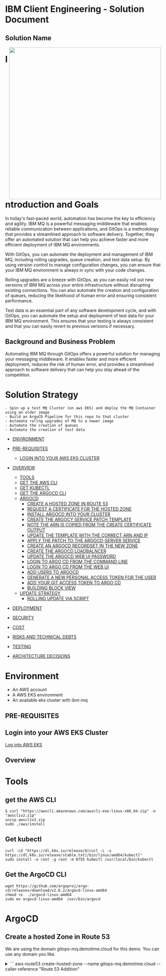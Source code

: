 <h1>IBM Client Engineering - Solution Document</h1>

<h2>Solution Name</h2>
<img align="right" src="https://user-images.githubusercontent.com/95059/166857681-99c92cdc-fa62-4141-b903-969bd6ec1a41.png" width="491" >


# Introduction and Goals
In today's fast-paced world, automation has become the key to efficiency and agility. IBM MQ is a powerful messaging middleware that enables reliable communication between applications, and GitOps is a methodology that provides a streamlined approach to software delivery. Together, they offer an automated solution that can help you achieve faster and more efficient deployment of IBM MQ environments.

With GitOps, you can automate the deployment and management of IBM MQ, including rolling upgrades, queue creation, and test data setup. By using version control to manage configuration changes, you can ensure that your IBM MQ environment is always in sync with your code changes.

Rolling upgrades are a breeze with GitOps, as you can easily roll out new versions of IBM MQ across your entire infrastructure without disrupting existing connections. You can also automate the creation and configuration of queues, reducing the likelihood of human error and ensuring consistent performance.

Test data is an essential part of any software development cycle, and with GitOps, you can automate the setup and deployment of test data for your IBM MQ environment. This ensures that your testing is always consistent and that you can easily revert to previous versions if necessary.

## Background and Business Problem
Automating IBM MQ through GitOps offers a powerful solution for managing your messaging middleware. It enables faster and more efficient deployment, reduces the risk of human error, and provides a streamlined approach to software delivery that can help you stay ahead of the competition.

# Solution Strategy
    - Spin up a test MQ Cluster (on aws EKS) and deploy the MQ Container using an older image
    - Build an ArgoCD Pipeline for this repo to that cluster
    - Automate rollng upgrades of MQ to a newer image
    - Automate the creation of queues
    - Automate the creation of test data



- [ENVIRONMENT](#environment)
- [PRE-REQUISITES](#prerequisites)
  - [LOGIN INTO YOUR AWS EKS CLUSTER](#login-into-your-aws-eks-cluster)
- [OVERVIEW](#overview)
    - [TOOLS](#tools)
    - [GET THE AWS CLI](#get-the-aws-cli)
    - [GET KUBECTL](#get-kubectl)
    - [GET THE ARGOCD CLI](#get-the-argocd-cli)
  - [ARGOCD](#argocd)
    - [CREATE A HOSTED ZONE IN ROUTE 53](#create-a-hosted-zone-in-route-53)
    - [REQUEST A CERTIFICATE FOR THE HOSTED ZONE](#request-a-certificate-for-the-hosted-zone)
    - [INSTALL ARGOCD INTO YOUR CLUSTER](#install-argocd-into-your-cluster)
    - [CREATE THE ARGOCY SERVICE PATCH TEMPLATE](#create-the-argocy-service-patch-template)
    - [NOTE THE ARN IS COPIED FROM THE CREATE CERTIFICATE OUTPUT](#note-the-arn-is-copied-from-the-create-certificate-output)
    - [UPDATE THE TEMPLATE WITH THE CORRECT ARN AND IP](#update-the-template-with-the-correct-arn-and-ip)
    - [APPLY THE PATCH TO THE ARGOCD-SERVER SERVICE](#apply-the-patch-to-the-argocdserver-service)
    - [CREATE AN ARGOCD RECORDSET IN THE NEW ZONE](#create-an-argocd-recordset-in-the-new-zone)
    - [CREATE THE ARGOCD LOADBALNCER](#create-the-argocd-loadbalncer)
    - [UPDATE THE ARGOCD WEB UI PASSWORD](#update-the-argocd-web-ui-password)
    - [LOGIN TO ARGO CD FROM THE COMMAND LINE](#login-to-argo-cd-from-the-command-line)
    - [LOGIN TO ARGO CD FROM THE WEB UI](#login-to-argo-cd-from-the-web-ui)
    - [ADD USERS TO ARGOCD](#add-users-to-argocd)
    - [GENERATE A NEW PERSONAL ACCESS TOKEN FOR THE USER](#generate-a-new-personal-access-token-for-the-user)
    - [ADD YOUR GIT ACCESS TOKEN TO ARGO CD](#add-your-git-access-token-to-argo-cd)
    - [BUILDING BLOCK VIEW](#building-block-view)
  - [UPDATE STRATEGY](##-Update-Strategy)
    - [ROLLING UPDATE VIA SCRIPT](readme.md#rolling-update-via-script)

- [DEPLOYMENT](#deployment)
- [SECURITY](#security)
- [COST](#cost)
- [RISKS AND TECHNICAL DEBTS](#risks-and-technical-debts)
- [TESTING](#testing)
- [ARCHITECTURE DECISIONS](#architecture-decisions)



# Environment
- An AWS account
- A AWS EKS environment
- An available eks cluster with ibm-mq 

## PRE-REQUISITES

## Login into your AWS EKS Cluster
 [Log into AWS EKS](https://aws.amazon.com/premiumsupport/knowledge-center/eks-cluster-connection/)


## Overview

# Tools


## get the AWS CLI
```
$ curl "https://awscli.amazonaws.com/awscli-exe-linux-x86_64.zip" -o "awscliv2.zip"
unzip awscliv2.zip
sudo ./aws/install
```

## Get kubectl 
```
curl -LO "https://dl.k8s.io/release/$(curl -L -s https://dl.k8s.io/release/stable.txt)/bin/linux/amd64/kubectl"
sudo install -o root -g root -m 0755 kubectl /usr/local/bin/kubectl
```

## Get the ArgoCD CLI

```
wget https://github.com/argoproj/argo-cd/releases/download/v2.6.2/argocd-linux-amd64
chmod +x  ./argocd-linux-amd64 
sudo mv argocd-linux-amd64  /usr/bin/argocd

```

# ArgoCD


## Create a hosted Zone in Route 53
We are using the domain gitops-mq.demotime.cloud for this demo. You can use any domain you like.
<details>
<summary>
```
aws route53 create-hosted-zone --name gitops-mq.demotime.cloud --caller-reference "Route 53 Addition"
</summary>
{
    "Location": "https://route53.amazonaws.com/2013-04-01/hostedzone/Z05962992YBU6O501Z5JI",
    "HostedZone": {
        "Id": "/hostedzone/Z05962992YBU6O501Z5JI",
        "Name": "gitops-mq.demotime.cloud.",
        "CallerReference": "Route 53 Addition",
        "Config": {
            "PrivateZone": false
        },
        "ResourceRecordSetCount": 2
    },
    "ChangeInfo": {
        "Id": "/change/C05639501P5X1SLWTV7IX",
        "Status": "PENDING",
        "SubmittedAt": "2023-02-21T18:52:35.108000+00:00"
    },
    "DelegationSet": {
        "NameServers": [
            "ns-141.awsdns-17.com",
            "ns-1128.awsdns-13.org",
            "ns-569.awsdns-07.net",
            "ns-1793.awsdns-32.co.uk"
        ]
    }
}

```
</details>


## Request a Certificate for the hosted zone
```
aws acm request-certificate \
--domain-name gitops-mq.demotime.cloud \
--key-algorithm RSA_2048 \
--validation-method DNS \
--idempotency-token 1234 \
--options CertificateTransparencyLoggingPreference=DISABLED
{
    "CertificateArn": "arn:aws:acm:us-east-1:748107796891:certificate/1812a0ef-fc55-45bb-944c-48218a263772"
}
```

## Install ArgoCD into your cluster
```
kubectl create namespace argocd
kubectl config set-context --current --namespace=argocd 
kubectl apply -f https://raw.githubusercontent.com/argoproj/argo-cd/stable/manifests/install.yaml
```

## Create the ArgoCD service patch template
- Create this file `argocd/argocd-server-patch.yaml`, there is a template in the argocd/templates directory
```
apiVersion: v1
kind: Service
metadata:
  annotations:
    service.beta.kubernetes.io/aws-load-balancer-ssl-cert: "<ACM_ARGOCD_ARN>"
spec:
  type: LoadBalancer
  loadBalancerSourceRanges:
  - "<LOCAL_IP_RANGES>"

```

## Update the template with the correct arn and IP
```
# NOTE THE ARN IS COPIED FROM THE CREATE CERTIFICATE OUTPUT
ACM_ARGOCD_ARN=" arn:aws:acm:us-east-1:748107796891:certificate/ccc1b02c-8bad-4559-ac61-5efd4087432b"
sed -i "s,<ACM_ARGOCD_ARN>,${ACM_ARGOCD_ARN},g; s/<LOCAL_IP_RANGES>/$(curl -s http://checkip.amazonaws.com/)\/32/g; " argocd/argocd-server-patch.yaml
```

## Apply the patch to the argocd-server service
```
kubectl patch svc argocd-server -p "$(cat argocd/argocd-server-patch.yaml)"
service/argocd-server patched
```

## Create an ArgoCD Recordset in the new Zone
- you only need the base subdomain name, it will be pre-appended with "argocd." 
```
PUBLIC_DNS_NAME="gitops-mq.demotime.cloud"
R53_HOSTED_ZONE_ID="/hostedzone/Z05962992YBU6O501Z5JI"
cat > argocd-recordset.json << EOF
{
            "Changes": [{
            "Action": "CREATE",
                        "ResourceRecordSet": {
                                    "Name": "argocd.${PUBLIC_DNS_NAME}.",
                                    "Type": "CNAME",
                                    "TTL": 300,
                                 "ResourceRecords": [{ "Value": "$(kubectl get services argocd-server --output jsonpath='{.status.loadBalancer.ingress[0].hostname}')"}]
}}]
}
EOF
aws route53 change-resource-record-sets --hosted-zone-id $R53_HOSTED_ZONE_ID --change-batch file://argocd-recordset.json
{
    "ChangeInfo": {
        "Id": "/change/C06486351JH0L1O3UOPJ8",
        "Status": "PENDING",
        "SubmittedAt": "2023-02-21T19:53:29.642000+00:00"
    }
}

```

## Create the ArgoCD Load Balncer

- Create this file argocd/argocd-deployment-server.patch.yaml

```
spec:
  template:
    spec:
      containers:
        - command:
          - argocd-server
          - --staticassets
          - /shared/app
          - --insecure
          name: argocd-server
```
- apply the deployment patch
```bash
kubectl patch deployment argocd-server -p "$(cat argocd-deployment-server.patch.yaml)" 
```

## Update the ArgoCD Web UI Password
```
PUBLIC_DNS_NAME="gitops-mq.demotime.cloud"
ARGOCD_ADDR="argocd.${PUBLIC_DNS_NAME}"
BCRYPT_HASH=$(htpasswd -bnBC 10 "" <PASSWORD> | tr -d ':\n' | sed 's/$2y/$2a/')


$ kubectl patch secret argocd-initial-admin-secret \
  -p '{"stringData": {
    "admin.password": "'$BCRYPT_HASH'",
    "admin.passwordMtime": "'$(date +%FT%T%Z)'"
  }}'
```

## Login to Argo CD from the command line
```
argocd login argocd.gitops-mq.demotime.cloud 
Username: admin
Password: 
'admin:login' logged in successfully
```

## Login to Argo CD from the Web UI
- https://argocd.gitops-mq.demotime.cloud   (use the password you set above)


## Add users to ArgoCD
We will add 2 users to the Argo CD Install
Create this file and save it as argocd/argocd-rbac-configmap.yaml
```
apiVersion: v1
kind: ConfigMap
metadata:
  name: argocd-rbac-cm
  namespace: argocd
  labels:
    app.kubernetes.io/name: argocd-rbac-cm
    app.kubernetes.io/part-of: argocd
data:
  policy.default: role:readonly
  policy.csv: |
    p, role:ci, applications, sync, *, allow
    p, role:ci, applications, update, *, allow
    p, role:ci, applications, override, *, allow
    p, role:ci, applications, create, *, allow
    p, role:ci, applications, get, *, allow
    p, role:ci, applications, list, *, allow
    p, role:ci, clusters, create, *, allow
    p, role:ci, clusters, get, *, allow
    p, role:ci, clusters, list, *, allow
    p, role:ci, projects, create, *, allow
    p, role:ci, projects, get, *, allow
    p, role:ci, projects, list, *, allow
    p, role:ci, repositories, create, *, allow
    p, role:ci, repositories, get, *, allow
    p, role:ci, repositories, list, *, allow
    g, ci, role:ci

```

```
kubectl apply -f argocd/argocd-rbac-configmap.yaml
```


## Generate a new personal access token for the user
- https://github.com/settings/personal-access-tokens/new


## Add your GIT access token to Argo CD
```
kubectl create secret generic git-demo \
--from-literal=username=<GIT_USERNAME> \
--from-literal=password=<GIT_TOKEN>
```



## This section will be for setting up the project pipeline for the CI/CD pipeline




## Update Strategy


## Rolling update via script
Because this is a HA deployment, we will need to update the statefulset, and then the pods one at a time

you can edit this directly, but I prefer to save it to a file and edit it
```bash
kubectl edit statefulset.apps/gitops-mq-demo-ibm-mq -n gitops-mq
```
- OR
- get the sateful set
```
kubectl get statefulset gitops-mq-demo-ibm-mq -n gitops-mq --output yaml >mq/statefulset.yaml
```
- edit the sateful set and apply
```
vi mq/statefulset.yaml
```

```bash
kubectl apply -f mq/statefulset.yaml

```
- because this statefulset is build around an ondelete update strategy, we will need to manually update the pods
- This script will delete and rebuild the non active instance 
- then it will switch active instances and revuild the other instance

```bash
./rolling-upgrade.sh  gitops-mq-demo-ibm-mq  gitops-mq
Found the following pods to recycle: gitops-mq-demo-ibm-mq-0,gitops-mq-demo-ibm-mq-1,
Determined gitops-mq-demo-ibm-mq-1 is the active instance and will leave until the end
To continue type 'accept' below:
accept
Recycling gitops-mq-demo-ibm-mq-0
pod "gitops-mq-demo-ibm-mq-0" deleted
gitops-mq-demo-ibm-mq-0 deleted, waiting for it to become ready...
Sleeping for 5 seconds to allow pod to resync with native ha pairs
gitops-mq-demo-ibm-mq-0 ready
Leaving gitops-mq-demo-ibm-mq-1 pod until the end
Now recycling gitops-mq-demo-ibm-mq-1
pod "gitops-mq-demo-ibm-mq-1" deleted
gitops-mq-demo-ibm-mq-1 deleted, waiting for it to become ready...
Error from server (NotFound): pods "gitops-mq-demo-ibm-mq-1" not found
Error from server (NotFound): pods "gitops-mq-demo-ibm-mq-1" not found
Error from server (NotFound): pods "gitops-mq-demo-ibm-mq-1" not found
Error from server (NotFound): pods "gitops-mq-demo-ibm-mq-1" not found
Sleeping for 5 seconds to allow pod to resync with native ha pairs
gitops-mq-demo-ibm-mq-1 ready
Recycle complete, the active in
```
- you can check the pods status by running
```bash
# POD 0
kubectl describe pod/gitops-mq-demo-ibm-mq-0 -n  gitops-mq 
# POD 1
kubectl describe pod/gitops-mq-demo-ibm-mq-1 -n  gitops-mq
```



## Building Block View

## Deployment
## Security

## Cost

## Risks and Technical Debts

## Testing

# Architecture Decisions
